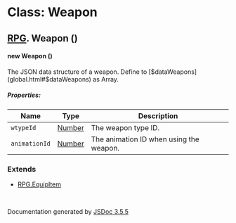 # Class: Weapon

## [RPG](RPG.md).  Weapon ()

#### new Weapon ()

The JSON data structure of a weapon. Define to [$dataWeapons](global.html#$dataWeapons) as Array.

##### Properties:

| Name | Type | Description |
| --- | --- | --- |
| `wtypeId` | [Number](Number.md) | The weapon type ID. |
| `animationId` | [Number](Number.md) | The animation ID when using the weapon. |

<dl>
</dl>

### Extends

* [RPG.EquipItem](RPG.EquipItem.md)

 <br>

  Documentation generated by [JSDoc 3.5.5](https://github.com/jsdoc3/jsdoc)
